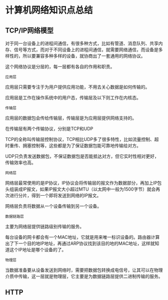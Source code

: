 # 计算机网络知识点总结

## TCP/IP网络模型

对于同一台设备上的进程间通信，有很多种方式，比如有管道、消息队列、共享内存、信号等方式，而对于不同设备上的进程间通信，就需要网络通信，而设备是多样性的，所以要兼容多种多样的设备，就协商出了一套通用的网络协议。

这个网络协议是分层的，每一层都有各自的作用和职责。

`应用层`

应用层只需要专注于为用户提供应用功能，不用去关心数据是如何传输的。

应用层是工作在操作系统中的用户态，传输层及以下则工作在内核态。

`传输层`

应用层的数据包会传给传输层，传输层是为应用层提供网络支持的。

在传输层有两个传输协议，分别是TCP和UDP

TCP的全称叫传输层控制协议，TCP相比UDP多了很多特性，比如流量控制、超时重传、拥塞控制等，这些都是为了保证数据包能可靠地传输给对方。

UDP只负责发送数据包，不保证数据包是否能抵达对方，但它实时性相对更好，传输效率也高。

`网络层`

网络层最常使用的是IP协议，IP协议会将传输层的报文作为数据部分，再加上IP包头组装成IP报文，如果IP报文大小超过MTU（以太网中一般为1500字节）就会再次进行分片，得到一个即将发送到网络的IP报文。

网络层负责将数据从一个设备传输到另一个设备。

`数据链路层`

主要为网络层提供链路级别传输的服务。

每台设备的网卡都会有一个MAC地址，它就是用来唯一标识设备的。路由器计算出了下一个目的地IP地址，再通过ARP协议找到该目的地的MAC地址，这样就知道这个IP地址是哪个设备的了。

`物理层`

当数据准备要从设备发送到网络时，需要把数据包转换成电信号，让其可以在物理介质中传输，这一层就是物理层，它主要是为数据链路层提供二进制传输的服务。

## HTTP

